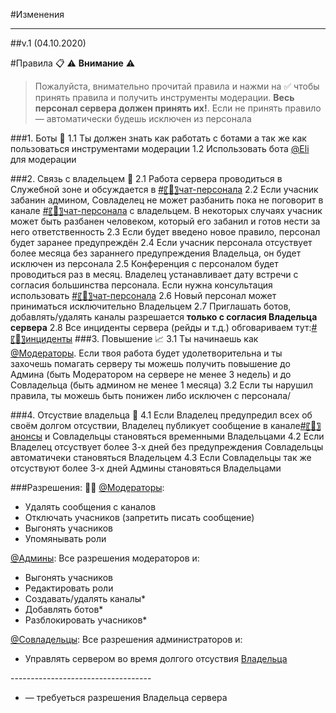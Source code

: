 #Изменения

---

##v.1 (04.10.2020)

#Правила 📋
⚠ **Внимание** ⚠

> Пожалуйста, внимательно прочитай правила и нажми на ✅ чтобы принять правила и получить инструменты модерации. **Весь персонал сервера должен принять их!**. Если не принять правило — автоматически будешь исключен из персонала

###1. Боты 🤖
1.1 Ты должен знать как работать с ботами а так же как пользоваться инструментами модерации
1.2 Использовать бота [@Eli](@649604306596528138) для модерации

###2. Связь с владельцем 👤
2.1 Работа сервера проводиться в Служебной зоне и обсуждается в [#〖📡〗чат-персонала](#743822215199457390)
2.2 Если учасник забанин админом, Совладелец не может разбанить пока не поговорит в канале [#〖📡〗чат-персонала](#743822215199457390) с владельцем. В некоторых случаях учасник может быть разбанен человеком, который его забанил и готов нести за него ответственность
2.3 Если будет введено новое правило, персонал будет заранее предупреждён
2.4 Если учасник персонала отсуствует более месяца без зараннего предупреждения Владельца, он будет исключен из персонала
2.5 Конференция с персоналом будет проводиться раз в месяц. Владелец устанавливает дату встречи с согласия большинства персонала. Если нужна консультация использовать [#〖📡〗чат-персонала](#743822215199457390)
2.6 Новый персонал может приниматься исключительно Владельцем
2.7 Приглашать ботов, добавлять/удалять каналы разрешается **только с согласия Владельца сервера**
2.8 Все инциденты сервера (рейды и т.д.) обговариваем тут:[#〖🚧〗инциденты](#762360843894521857)
###3. Повышение 📈
3.1 Ты начинаешь как [@Модераторы](@&743810818805858325). Если твоя работа будет удолетворительна и ты захочешь помагать серверу ты можешь получить повышение до Админа (быть Модератором на сервере не менее 3 недель) и до Совладельца (быть админом не менее 1 месяца)
3.2 Если ты нарушил правила, ты можешь быть понижен либо исключен с персонала/

###4. Отсуствие владельца 🚷
4.1 Если Владелец предупредил всех об своём долгом отсуствии, Владелец публикует сообщение в канале[#〖📢〗анонсы](#743814739209093242) и Совладельцы становяться временными Владельцами
4.2 Если Владелец отсуствует более 3-х дней без предупреждения Совладельцы автоматичеки становяться Владельцем
4.3 Если Совладельцы так же отсуствуют более 3-х дней Админы становяться Владельцами

###Разрешения: 👮‍♂️
[@Модераторы](@&743810818805858325):

- Удалять сообщения с каналов
- Отключать учасников (запретить писать сообщение)
- Выгонять учасников
- Упомянывать роли

[@Админы](@&743810746512703528):
Все разрешения модераторов и:

- Выгонять учасников
- Редактировать роли
- Создавать/удалять каналы\*
- Добавлять ботов\*
- Разблокировать учасников\*

[@Совладельцы](@&743810679231873049):
Все разрешения администраторов и:

- Управлять сервером во время долгого отсуствия [Владельца](@&743810632280834139)

\-----------------------------------

- — требуеться разрешения Владельца сервера

